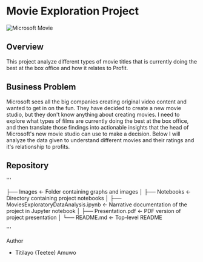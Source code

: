 # Movie Exploration Project

![Microsoft Movie](https://images.macrumors.com/t/dKAZ7HVGfF6cDvUubk6yiHhmyqU=/1600x1200/smart/article-new/2018/07/movies-and-tv-microsoft-app.jpg)

## Overview 

This project analyze different types of movie titles that is currently doing the best at the box office and how it relates to Profit.

## Business Problem

Microsoft sees all the big companies creating original video content and wanted to get in on the fun. They have decided to create a new movie studio, but they don't know anything about creating movies. I need to explore what types of films are currently doing the best at the box office, and then translate those findings into actionable insights that the head of Microsoft's new movie studio can use to make a decision. Below I will analyze the data given to understand different movies and their ratings and it's relationship to profits.


## Repository

 '''

├── Images                                 <- Folder containing graphs and images 
│
├── Notebooks                              <- Directory containing project notebooks
│
├── MoviesExploratoryDataAnalysis.ipynb    <- Narrative documentation of the project in Jupyter notebook
│
├── Presentation.pdf                       <- PDF version of project presentation
│
└── README.md                              <- Top-level README

'''

Author 
- Titilayo (Teetee) Amuwo
